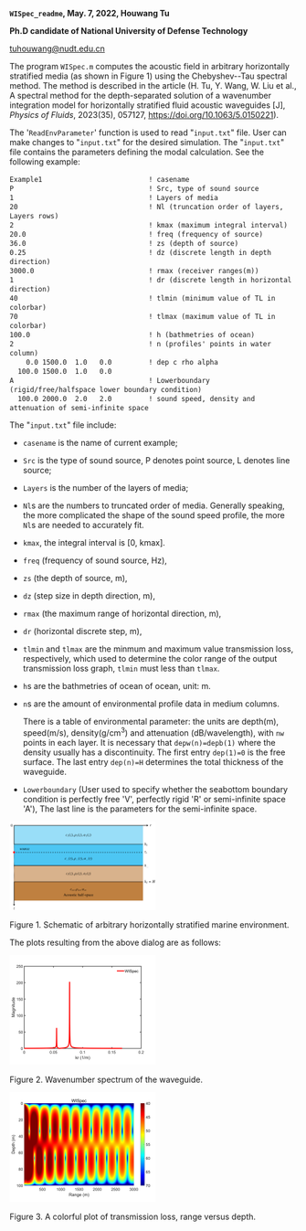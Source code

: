 **`WISpec_readme`, May. 7, 2022, Houwang Tu**

**Ph.D candidate of National University of Defense Technology**

<tuhouwang@nudt.edu.cn>

The program `WISpec.m` computes the acoustic field in arbitrary horizontally 
stratified media (as shown in Figure 1) using the Chebyshev--Tau spectral method.
The method is described in the article (H. Tu, Y. Wang, W. Liu et al., A spectral 
method for the depth-separated solution of a wavenumber integration model 
for horizontally stratified fluid acoustic waveguides [J], _Physics of Fluids_, 2023(35), 
057127, https://doi.org/10.1063/5.0150221).

The '`ReadEnvParameter`' function is used to read "`input.txt`" file. 
User can make changes to "`input.txt`" for the desired simulation. 
The "`input.txt`" file contains the parameters defining the modal
calculation. See the following example:

```
Example1                          ! casename
P                                 ! Src, type of sound source
1                                 ! Layers of media
20                                ! Nl (truncation order of layers, Layers rows)
2                                 ! kmax (maximum integral interval)
20.0                              ! freq (frequency of source)
36.0                              ! zs (depth of source)
0.25                              ! dz (discrete length in depth direction)
3000.0                            ! rmax (receiver ranges(m))
1                                 ! dr (discrete length in horizontal direction)
40                                ! tlmin (minimum value of TL in colorbar)
70                                ! tlmax (maximum value of TL in colorbar)
100.0                             ! h (bathmetries of ocean)
2                                 ! n (profiles' points in water column)
    0.0 1500.0  1.0   0.0         ! dep c rho alpha
  100.0 1500.0  1.0   0.0
A                                 ! Lowerboundary (rigid/free/halfspace lower boundary condition)
  100.0 2000.0  2.0   2.0         ! sound speed, density and attenuation of semi-infinite space

```

The "`input.txt`" file include:

*  `casename` is the name of current example;

*  `Src` is the type of sound source, P denotes point source, L denotes line source;

* `Layers` is the number of the layers of media; 

* `Nl`s are the numbers to truncated order of media. Generally speaking, the
  more complicated the shape of the sound speed profile, the more `Nl`s
  are needed to accurately fit.

* `kmax`, the integral interval is [0, kmax]. 

* `freq` (frequency of sound source, Hz), 

* `zs` (the depth of source, m), 

* `dz` (step size in depth direction, m),

* `rmax` (the maximum range of horizontal direction, m), 

* `dr` (horizontal discrete step, m),

* `tlmin` and `tlmax` are the minmum and maximum value transmission loss,
  respectively, which used to determine the color range of the output
  transmission loss graph, `tlmin` must less than `tlmax`.

* `h`s are the bathmetries of ocean of ocean, unit: m. 

* `n`s are the amount of environmental profile data in medium columns.

  There is a table of environmental parameter: the units are depth(m), speed(m/s),
  density(g/cm$^3$) and attenuation (dB/wavelength), with `nw`
  points in each layer. It is necessary that `depw(n)=depb(1)` where the
  density usually has a discontinuity. The first entry `dep(1)=0` is the
  free surface. The last entry `dep(n)=H` determines the total thickness
  of the waveguide. 
 
*  `Lowerboundary` (User used to specify whether the seabottom
  boundary condition is perfectly free 'V', perfectly rigid 'R' or semi-infinite space 'A'), 
  The last line is the parameters for the semi-infinite space. 

<img src="img/Schematic.png" style="zoom:25%;" />
  
Figure 1. Schematic of arbitrary horizontally stratified marine environment.
  
  The plots resulting from the above dialog are as
  follows:

<img src="img/Spectrum.png" style="zoom:25%;" />

Figure 2. Wavenumber spectrum of the waveguide.

<img src="img/Pcolor.png" style="zoom:25%;" />

Figure 3. A colorful plot of transmission loss, range versus depth.
